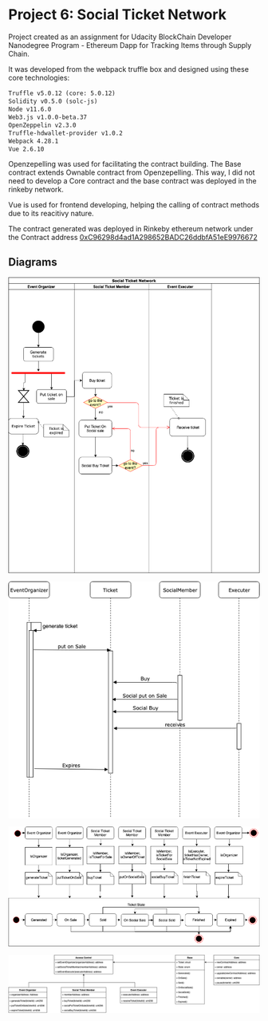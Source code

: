 # Project 6: Social Ticket Network

Project created as an assignment for Udacity BlockChain Developer Nanodegree Program - Ethereum Dapp for Tracking Items through Supply Chain.

It was developed from the webpack truffle box and designed using these core technologies:

```
Truffle v5.0.12 (core: 5.0.12)
Solidity v0.5.0 (solc-js)
Node v11.6.0
Web3.js v1.0.0-beta.37
OpenZeppelin v2.3.0
Truffle-hdwallet-provider v1.0.2
Webpack 4.28.1
Vue 2.6.10
```

Openzepelling was used for facilitating the contract building. The Base contract extends Ownable contract from Openzepelling. This way, I did not need to develop a Core contract and the base contract was deployed in the rinkeby network.

Vue is used for frontend developing, helping the calling of contract methods due to its reacitivy nature.

The contract generated was deployed in Rinkeby ethereum network under the Contract address [0xC96298d4ad1A298652BADC26ddbfA51eE9976672](https://rinkeby.etherscan.io/address/0xC96298d4ad1A298652BADC26ddbfA51eE9976672)

## Diagrams

![Alt text](./diagrams/activity_diagram.png?raw=true "Activity Diagram")

![Alt text](./diagrams/sequence_diagram.png?raw=true "Sequence Diagram")

![Alt text](./diagrams/state_diagram.png?raw=true "State Diagram")

![Alt text](./diagrams/data_model.png?raw=true "Data Model")
